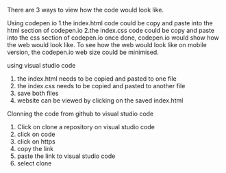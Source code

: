 There are 3 ways to view how the code would look like.

Using codepen.io
1.the index.html code could be copy and paste into the html section of codepen.io 
2.the index.css code could be copy and paste into the css section of codepen.io 
once done, codepen.io would show how the web would look like. To see how the web would look like on mobile version, the codepen.io web size could be minimised. 

using visual studio code 
1. the index.html needs to be copied and pasted to one file
2. the index.css needs to be copied and pasted to another file
3. save both files
4. website can be viewed by clicking on the saved index.html

Clonning the code from github to visual studio code
1. Click on clone a repository on visual studio code
2. click on code
3. click on https 
4. copy the link
5. paste the link to visual studio code
6. select clone
